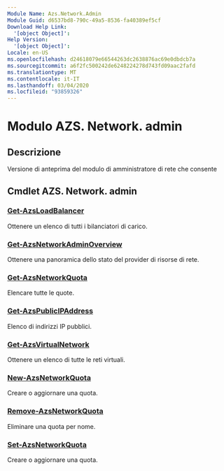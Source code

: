```yaml
---
Module Name: Azs.Network.Admin
Module Guid: d6537bd8-790c-49a5-8536-fa40389ef5cf
Download Help Link:
  '[object Object]': 
Help Version:
  '[object Object]': 
Locale: en-US
ms.openlocfilehash: d24618079e66544263dc2638876ac69e0dbdcb7a
ms.sourcegitcommit: a6f2fc500242de6248224278d743fd09aac2fafd
ms.translationtype: MT
ms.contentlocale: it-IT
ms.lasthandoff: 03/04/2020
ms.locfileid: "93859326"
---
```

# Modulo AZS. Network. admin
## Descrizione
Versione di anteprima del modulo di amministratore di rete che consente  

## Cmdlet AZS. Network. admin
### [Get-AzsLoadBalancer](Get-AzsLoadBalancer.md)
Ottenere un elenco di tutti i bilanciatori di carico.

### [Get-AzsNetworkAdminOverview](Get-AzsNetworkAdminOverview.md)
Ottenere una panoramica dello stato del provider di risorse di rete.

### [Get-AzsNetworkQuota](Get-AzsNetworkQuota.md)
Elencare tutte le quote.

### [Get-AzsPublicIPAddress](Get-AzsPublicIPAddress.md)
Elenco di indirizzi IP pubblici.

### [Get-AzsVirtualNetwork](Get-AzsVirtualNetwork.md)
Ottenere un elenco di tutte le reti virtuali.

### [New-AzsNetworkQuota](New-AzsNetworkQuota.md)
Creare o aggiornare una quota.

### [Remove-AzsNetworkQuota](Remove-AzsNetworkQuota.md)
Eliminare una quota per nome.

### [Set-AzsNetworkQuota](Set-AzsNetworkQuota.md)
Creare o aggiornare una quota.

